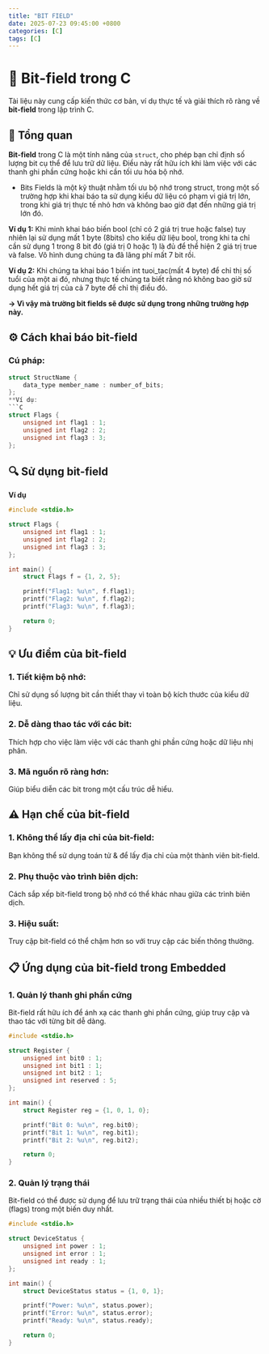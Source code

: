 ```yaml
---
title: "BIT FIELD"
date: 2025-07-23 09:45:00 +0800
categories: [C]
tags: [C]
---
```


# 📖 Bit-field trong C

Tài liệu này cung cấp kiến thức cơ bản, ví dụ thực tế và giải thích rõ ràng về **bit-field** trong lập trình C.

## 🧠 Tổng quan

**Bit-field** trong C là một tính năng của `struct`, cho phép bạn chỉ định số lượng bit cụ thể để lưu trữ dữ liệu. Điều này rất hữu ích khi làm việc với các thanh ghi phần cứng hoặc khi cần tối ưu hóa bộ nhớ.

- Bits Fields là một kỹ thuật nhằm tối ưu bộ nhớ trong struct, trong một số trường hợp khi khai báo ta sử dụng kiểu dữ liệu có phạm vi giá trị lớn, trong khi giá trị thực tế nhỏ hơn và không bao giờ đạt đến những giá trị lớn đó.

**Ví dụ 1:** Khi minh khai báo biến bool (chỉ có 2 giá trị true hoặc false) tuy nhiên lại sử dụng mất 1 byte (8bits) cho kiểu dữ liệu bool, trong khi ta chỉ cần sử dụng 1 trong 8 bit đó (giá trị 0 hoặc 1) là đủ để thể hiện 2 giá trị true và false. Vô hình dung chúng ta đã lãng phí mất 7 bit rồi.

**Ví dụ 2:** Khi chúng ta khai báo 1 biến int tuoi_tac(mất 4 byte) để chỉ thị số tuổi của một ai đó, nhưng thực tế chúng ta biết rằng nó không bao giờ sử dụng hết giá trị của cả 7 byte để chỉ thị điều đó.

**→ Vì vậy mà trường bit fields sẽ được sử dụng trong những trường hợp này.**

## ⚙️ Cách khai báo bit-field

### Cú pháp:
```c
struct StructName {
    data_type member_name : number_of_bits;
};
**Ví dụ: 
```C
struct Flags {
    unsigned int flag1 : 1;
    unsigned int flag2 : 2;
    unsigned int flag3 : 3;
};
```
## 🔍 Sử dụng bit-field
**Ví dụ**
```C
#include <stdio.h>

struct Flags {
    unsigned int flag1 : 1;
    unsigned int flag2 : 2;
    unsigned int flag3 : 3;
};

int main() {
    struct Flags f = {1, 2, 5};

    printf("Flag1: %u\n", f.flag1);
    printf("Flag2: %u\n", f.flag2);
    printf("Flag3: %u\n", f.flag3);

    return 0;
}
```
## 💡 Ưu điểm của bit-field
### 1. Tiết kiệm bộ nhớ:
Chỉ sử dụng số lượng bit cần thiết thay vì toàn bộ kích thước của kiểu dữ liệu.
### 2. Dễ dàng thao tác với các bit:
Thích hợp cho việc làm việc với các thanh ghi phần cứng hoặc dữ liệu nhị phân.
### 3. Mã nguồn rõ ràng hơn:
Giúp biểu diễn các bit trong một cấu trúc dễ hiểu.

## ⚠️ Hạn chế của bit-field
### 1. Không thể lấy địa chỉ của bit-field:
Bạn không thể sử dụng toán tử & để lấy địa chỉ của một thành viên bit-field.
### 2. Phụ thuộc vào trình biên dịch:
Cách sắp xếp bit-field trong bộ nhớ có thể khác nhau giữa các trình biên dịch.
### 3. Hiệu suất:
Truy cập bit-field có thể chậm hơn so với truy cập các biến thông thường.

## 📋 Ứng dụng của bit-field trong Embedded
### 1. Quản lý thanh ghi phần cứng
Bit-field rất hữu ích để ánh xạ các thanh ghi phần cứng, giúp truy cập và thao tác với từng bit dễ dàng.
```C
#include <stdio.h>

struct Register {
    unsigned int bit0 : 1;
    unsigned int bit1 : 1;
    unsigned int bit2 : 1;
    unsigned int reserved : 5;
};

int main() {
    struct Register reg = {1, 0, 1, 0};

    printf("Bit 0: %u\n", reg.bit0);
    printf("Bit 1: %u\n", reg.bit1);
    printf("Bit 2: %u\n", reg.bit2);

    return 0;
}
```
### 2. Quản lý trạng thái
Bit-field có thể được sử dụng để lưu trữ trạng thái của nhiều thiết bị hoặc cờ (flags) trong một biến duy nhất.
```C
#include <stdio.h>

struct DeviceStatus {
    unsigned int power : 1;
    unsigned int error : 1;
    unsigned int ready : 1;
};

int main() {
    struct DeviceStatus status = {1, 0, 1};

    printf("Power: %u\n", status.power);
    printf("Error: %u\n", status.error);
    printf("Ready: %u\n", status.ready);

    return 0;
}
```